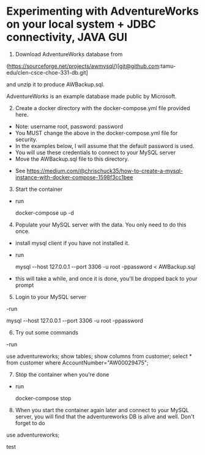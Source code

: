 
# Experimenting with AdventureWorks on your local system  + JDBC connectivity, JAVA GUI 

1. Download AdventureWorks database from

  (https://sourceforge.net/projects/awmysql/)[git@github.com:tamu-edu/clen-csce-choe-331-db.git]

  and unzip it to produce AWBackup.sql. 

  AdventureWorks is an example database made public by Microsoft.

2. Create a docker directory with the docker-compose.yml file provided here.

- Note: username root, password: password 
- You MUST change the above in the docker-compose.yml file for security.
- In the examples below, I will assume that the default password is used.
- You will use these credentials to connect to your MySQL server
- Move the AWBackup.sql file to this directory.

*  See https://medium.com/@chrischuck35/how-to-create-a-mysql-instance-with-docker-compose-1598f3cc1bee 

3. Start the container

- run

  docker-compose up -d

4. Populate your MySQL server with the data. You only need to do this once.

- install mysql client if you have not installed it.
- run

  mysql --host 127.0.0.1 --port 3306 -u root  -ppassword < AWBackup.sql 

- this will take a while, and once it is done, you'll be dropped back to
  your prompt

5. Login to your MySQL server

-run

  mysql --host 127.0.0.1 --port 3306 -u root  -ppassword

6. Try out some commands

-run 

  use adventureworks; 
  show tables;
  show columns from customer;
  select * from customer where AccountNumber="AW00029475";

7. Stop the container when you're done

- run

  docker-compose stop 

8. When you start the container again later and connect to your MySQL server,
you will find that the adventureworks DB is alive and well. Don't forget to do

  use adventureworks;



test
